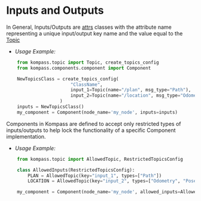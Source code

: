 # Inputs and Outputs

In General, Inputs/Outputs are [attrs](https://www.attrs.org/en/stable/) classes with the attribute name representing a unique input/output key name and the value equal to the [Topic](topics.md)

- *Usage Example:*
```python
    from kompass.topic import Topic, create_topics_config
    from kompass.components.component import Component

    NewTopicsClass = create_topics_config(
                        "ClassName",
                        input_1=Topic(name="/plan", msg_type="Path"),
                        input_2=Topic(name="/location", msg_type="Odometry"),
                    )
    inputs = NewTopicsClass()
    my_component = Component(node_name='my_node', inputs=inputs)
```

Components in Kompass are defined to accept only restricted types of inputs/outputs to help lock the functionality of a specific Component implementation.

- *Usage Example:*
```python
    from kompass.topic import AllowedTopic, RestrictedTopicsConfig

    class AllowedInputs(RestrictedTopicsConfig):
        PLAN = AllowedTopic(key="input_1", types=["Path"])
        LOCATION = AllowedTopic(key="input_2", types=["Odometry", "PoseStamped", "Pose"])

    my_component = Component(node_name='my_node', allowed_inputs=AllowedInputs)
```
